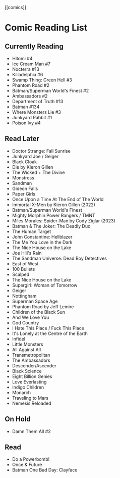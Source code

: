 [[comics]]

# Comic Reading List

## Currently Reading
- Hitomi #4
- Ice Cream Man #7
- Nocterra #13
- Killadelphia #6
- Swamp Thing: Green Hell #3
- Phantom Road #2
- Batman/Superman World's Finest #2
- Ambassadors #2
- Department of Truth #13
- Batman #134
- Where Monsters Lie #3
- Junkyard Rabbit #1
- Poison Ivy #4

## Read Later
- Doctor Strange: Fall Sunrise
- Junkyard Joe / Geiger
- Black Cloak
- Die by Kieron Gillen
- The Wicked + The Divine
- Monstress
- Sandman
- Gideon Falls
- Paper Girls
- Once Upon a Time At The End of The World
- Immortal X-Men by Kieron Gillen (2022)
- Batman/Superman World's Finest
- Mighty Morphin Power Rangers / TMNT
- Miles Morales: Spider-Man by Cody Ziglar (2023)
- Batman & The Joker: The Deadly Duo
- The Human Target
- John Constantine: Hellblazer
- The Me You Love in the Dark
- The Nice House on the Lake
- Joe Hill's Rain
- The Sandman Universe: Dead Boy Detectives
- East of West
- 100 Bullets
- Scalped
- The Nice House on the Lake
- Supergirl: Woman of Tomorrow
- Geiger
- Nottingham
- Superman Space Age
- Phantom Road by Jeff Lemire
- Children of the Black Sun
- And We Love You
- God Country
- I Hate This Place / Fuck This Place
- It's Lonely at the Centre of the Earth
- Infidel
- Little Monsters
- All Against All
- Transmetropolitan
- The Ambassadors
- Descender/Ascender
- Black Science
- Eight Billion Genies
- Love Everlasting
- Indigo Children
- Monarch
- Traveling to Mars
- Nemesis Reloaded

## On Hold
- Damn Them All #2

## Read
- Do a Powerbomb!
- Once & Future
- Batman One Bad Day: Clayface